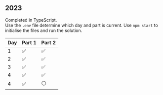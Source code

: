 ## 2023

Completed in TypeScript.
<br>
Use the `.env` file determine which day and part is current. Use `npm start` to initialise the files and run the solution.

| Day         | Part 1       | Part 2          |
| ----------- | ------------ | --------------- |
| 1           | :white_check_mark:    | :white_check_mark:       |
| 2           | :white_check_mark:    | :white_check_mark:       |
| 3           | :white_check_mark:    | :white_check_mark:       |
| 4           | :white_check_mark:    | :white_check_mark:       |
| 4           | :white_check_mark:    | :white_circle:       |
